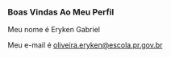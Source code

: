 ### Boas Vindas Ao Meu Perfil

 Meu nome é Eryken Gabriel

 Meu e-mail é oliveira.eryken@escola.pr.gov.br
 

